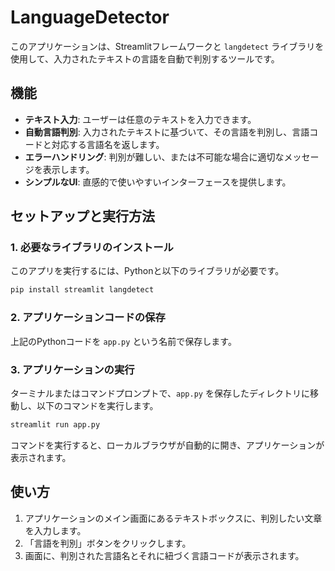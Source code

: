 


# LanguageDetector

このアプリケーションは、Streamlitフレームワークと `langdetect` ライブラリを使用して、入力されたテキストの言語を自動で判別するツールです。

## 機能

- **テキスト入力**: ユーザーは任意のテキストを入力できます。
- **自動言語判別**: 入力されたテキストに基づいて、その言語を判別し、言語コードと対応する言語名を返します。
- **エラーハンドリング**: 判別が難しい、または不可能な場合に適切なメッセージを表示します。
- **シンプルなUI**: 直感的で使いやすいインターフェースを提供します。

## セットアップと実行方法

### 1. 必要なライブラリのインストール

このアプリを実行するには、Pythonと以下のライブラリが必要です。

```bash
pip install streamlit langdetect
````

### 2\. アプリケーションコードの保存

上記のPythonコードを `app.py` という名前で保存します。

### 3\. アプリケーションの実行

ターミナルまたはコマンドプロンプトで、`app.py` を保存したディレクトリに移動し、以下のコマンドを実行します。

```bash
streamlit run app.py
```

コマンドを実行すると、ローカルブラウザが自動的に開き、アプリケーションが表示されます。

## 使い方

1.  アプリケーションのメイン画面にあるテキストボックスに、判別したい文章を入力します。
2.  「言語を判別」ボタンをクリックします。
3.  画面に、判別された言語名とそれに紐づく言語コードが表示されます。

